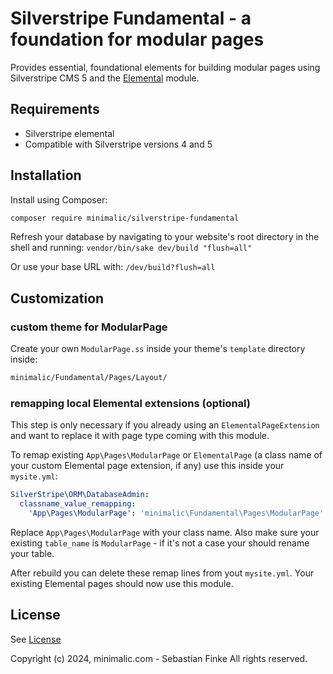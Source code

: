# Silverstripe Fundamental - a foundation for modular pages

Provides essential, foundational elements for building modular pages using Silverstripe CMS 5 and the [Elemental](https://github.com/silverstripe/silverstripe-elemental) module.


## Requirements

* Silverstripe elemental
* Compatible with Silverstripe versions 4 and 5


## Installation

Install using Composer:
```sh
composer require minimalic/silverstripe-fundamental
```

Refresh your database by navigating to your website's root directory in the shell and running:
`vendor/bin/sake dev/build "flush=all"`

Or use your base URL with:
`/dev/build?flush=all`


## Customization

### custom theme for ModularPage

Create your own `ModularPage.ss` inside your theme's `template` directory inside:
```sh
minimalic/Fundamental/Pages/Layout/
```


### remapping local Elemental extensions (optional)

This step is only necessary if you already using an `ElementalPageExtension` and want to replace it with page type coming with this module.

To remap existing `App\Pages\ModularPage` or `ElementalPage` (a class name of your custom Elemental page extension, if any) use this inside your `mysite.yml`:
```yaml
SilverStripe\ORM\DatabaseAdmin:
  classname_value_remapping:
    'App\Pages\ModularPage': 'minimalic\Fundamental\Pages\ModularPage'
```

Replace `App\Pages\ModularPage` with your class name. Also make sure your existing `table_name` is `ModularPage` - if it's not a case your should rename your table.

After rebuild you can delete these remap lines from yout `mysite.yml`. Your existing Elemental pages should now use this module.


## License

See [License](LICENSE)

Copyright (c) 2024, minimalic.com - Sebastian Finke
All rights reserved.
